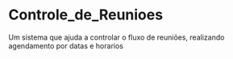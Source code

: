 # Controle_de_Reunioes
Um sistema que ajuda a controlar o fluxo de reuniões, realizando agendamento por datas e horarios
